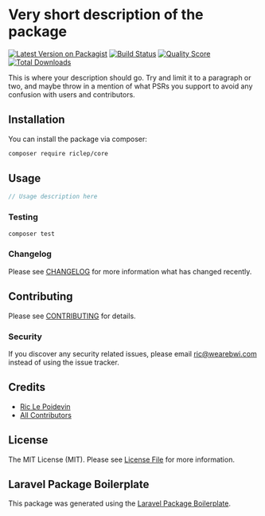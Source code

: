 # Very short description of the package

[![Latest Version on Packagist](https://img.shields.io/packagist/v/riclep/core.svg?style=flat-square)](https://packagist.org/packages/riclep/core)
[![Build Status](https://img.shields.io/travis/riclep/core/master.svg?style=flat-square)](https://travis-ci.org/riclep/core)
[![Quality Score](https://img.shields.io/scrutinizer/g/riclep/core.svg?style=flat-square)](https://scrutinizer-ci.com/g/riclep/core)
[![Total Downloads](https://img.shields.io/packagist/dt/riclep/core.svg?style=flat-square)](https://packagist.org/packages/riclep/core)

This is where your description should go. Try and limit it to a paragraph or two, and maybe throw in a mention of what PSRs you support to avoid any confusion with users and contributors.

## Installation

You can install the package via composer:

```bash
composer require riclep/core
```

## Usage

``` php
// Usage description here
```

### Testing

``` bash
composer test
```

### Changelog

Please see [CHANGELOG](CHANGELOG.md) for more information what has changed recently.

## Contributing

Please see [CONTRIBUTING](CONTRIBUTING.md) for details.

### Security

If you discover any security related issues, please email ric@wearebwi.com instead of using the issue tracker.

## Credits

- [Ric Le Poidevin](https://github.com/riclep)
- [All Contributors](../../contributors)

## License

The MIT License (MIT). Please see [License File](LICENSE.md) for more information.

## Laravel Package Boilerplate

This package was generated using the [Laravel Package Boilerplate](https://laravelpackageboilerplate.com).